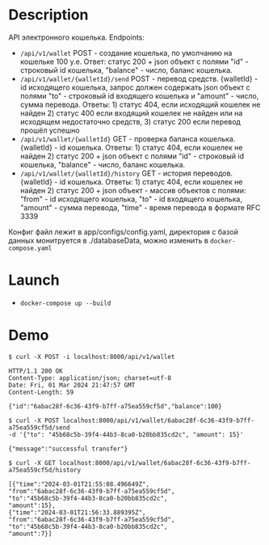 # Description
API электронного кошелька.
Endpoints:
* `/api/v1/wallet` POST - создание кошелька, по умолчанию на кошельке 100 у.е.
Ответ: статус 200 + json объект с полями "id" - строковый id кошелька, "balance" - число, баланс кошелька.
* `/api/v1/wallet/{walletId}/send` POST - перевод средств. {walletId} - id исходящего кошелька, запрос должен содержать json объект с полями "to" - строковый id входящего кошелька и "amount" - число, сумма перевода. 
Ответы: 1) статус 404, если исходящий кошелек не найден 2) статус 400 если входящий кошелек не найден или на исходящем недостаточно средств, 3) статус 200 если перевод прошёл успешно
* `/api/v1/wallet/{walletId}` GET - проверка баланса кошелька. {walletId} - id кошелька. Ответы: 1) статус 404, если кошелек не найден 2) статус 200 + json объект с полями "id" - строковый id кошелька, "balance" - число, баланс кошелька.
* `/api/v1/wallet/{walletId}/history` GET - история переводов. {walletId} - id кошелька.
Ответы: 1) статус 404, если кошелек не найден 2) статус 200 + json объект - массив объектов с полями: "from" - id исходящего кошелька, "to" - id входящего кошелька, "amount" - сумма перевода, "time" - время перевода в формате RFC 3339

Конфиг файл лежит в app/configs/config.yaml, директория с базой данных монитруется в ./databaseData, можно изменить в `docker-compose.yaml`

# Launch
* `docker-compose up --build`

# Demo
```
$ curl -X POST -i localhost:8000/api/v1/wallet

HTTP/1.1 200 OK
Content-Type: application/json; charset=utf-8
Date: Fri, 01 Mar 2024 21:47:57 GMT
Content-Length: 59

{"id":"6abac28f-6c36-43f9-b7ff-a75ea559cf5d","balance":100}
```
```
$ curl -X POST localhost:8000/api/v1/wallet/6abac28f-6c36-43f9-b7ff-a75ea559cf5d/send 
-d '{"to": "45b68c5b-39f4-44b3-8ca0-b20bb835cd2c", "amount": 15}'

{"message":"successful transfer"}
```
```
$ curl -X GET localhost:8000/api/v1/wallet/6abac28f-6c36-43f9-b7ff-a75ea559cf5d/history

[{"time":"2024-03-01T21:55:08.496649Z",
"from":"6abac28f-6c36-43f9-b7ff-a75ea559cf5d",
"to":"45b68c5b-39f4-44b3-8ca0-b20bb835cd2c",
"amount":15},
{"time":"2024-03-01T21:56:33.889395Z",
"from":"6abac28f-6c36-43f9-b7ff-a75ea559cf5d",
"to":"45b68c5b-39f4-44b3-8ca0-b20bb835cd2c",
"amount":7}]
```
